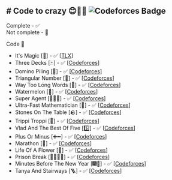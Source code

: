 ## # Code to crazy 😊🙏🏻 ![Codeforces Badge](https://codeforces-readme-stats.vercel.app/api/badge?username=Viriya6)

Complete - ✅\
Not complete - 🔨

Code 🔽 
* It's Magic [🎩] - ✅ [[TLX](https://tlx.toki.id/problems/mikroskil-cp-2014-final/A)]
* Three Decks [🃏] - ✅ [[Codeforces](https://codeforces.com/problemset/problem/2104/A)]
* Domino Piling [🎲] - ✅ [[Codeforces](https://codeforces.com/problemset/problem/50/A)]
* Triangular Number [🔺] - ✅ [[Codeforces](https://codeforces.com/problemset/problem/47/A)]
* Way Too Long Words [🧾] - ✅ [[Codeforces](https://codeforces.com/problemset/problem/71/A)]
* Watermelon [🍉] - ✅ [[Codeforces](https://codeforces.com/problemset/problem/4/A)]
* Super Agent [🕵🏻‍♂️] - ✅ [[Codeforces](https://codeforces.com/problemset/problem/12/A)]
* Ultra-Fast Mathematician [🔢] - ✅ [[Codeforces](https://codeforces.com/problemset/problem/61/A)]
* Stones On The Table [🪨] - ✅ [[Codeforces](https://codeforces.com/problemset/problem/266/A)]
* Trippi Troppi [🦐] - ✅ [[Codeforces](https://codeforces.com/problemset/problem/2094/A)]
* Vlad And The Best Of Five [5️⃣] - ✅ [[Codeforces](https://codeforces.com/problemset/problem/1926/A)]
* Plus Or Minus [➕➖] - ✅ [[Codeforces](https://codeforces.com/problemset/problem/1807/A)]
* Marathon [🎽] - ✅ [[Codeforces](https://codeforces.com/problemset/problem/1692/A)]
* Life Of A Flower [🌼] - ✅ [[Codeforces](https://codeforces.com/problemset/problem/1585/A)]
* Prison Break [🏃🏻‍♂️🏢] - ✅ [[Codeforces](https://codeforces.com/problemset/problem/1482/A)]
* Minutes Before The New Year [🎆🎉] - ✅ [[Codeforces](https://codeforces.com/problemset/problem/1283/A)]
* Tanya And Stairways [🪜] - ✅ [[Codeforces](https://codeforces.com/problemset/problem/1005/A)]
